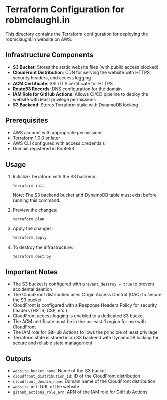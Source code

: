 # Terraform Configuration for robmclaughl.in

This directory contains the Terraform configuration for deploying the robmclaughl.in website on AWS.

## Infrastructure Components

- **S3 Bucket**: Stores the static website files (with public access blocked)
- **CloudFront Distribution**: CDN for serving the website with HTTPS, security headers, and access logging
- **ACM Certificate**: SSL/TLS certificate for HTTPS
- **Route53 Records**: DNS configuration for the domain
- **IAM Role for GitHub Actions**: Allows CI/CD pipeline to deploy the website with least privilege permissions
- **S3 Backend**: Stores Terraform state with DynamoDB locking

## Prerequisites

- AWS account with appropriate permissions
- Terraform 1.0.0 or later
- AWS CLI configured with access credentials
- Domain registered in Route53

## Usage

1. Initialize Terraform with the S3 backend:
   ```
   terraform init
   ```

   Note: The S3 backend bucket and DynamoDB table must exist before running this command.

2. Preview the changes:
   ```
   terraform plan
   ```

3. Apply the changes:
   ```
   terraform apply
   ```

4. To destroy the infrastructure:
   ```
   terraform destroy
   ```

## Important Notes

- The S3 bucket is configured with `prevent_destroy = true` to prevent accidental deletion
- The CloudFront distribution uses Origin Access Control (OAC) to secure the S3 bucket
- CloudFront is configured with a Response Headers Policy for security headers (HSTS, CSP, etc.)
- CloudFront access logging is enabled to a dedicated S3 bucket
- The ACM certificate must be in the us-east-1 region for use with CloudFront
- The IAM role for GitHub Actions follows the principle of least privilege
- Terraform state is stored in an S3 backend with DynamoDB locking for secure and reliable state management

## Outputs

- `website_bucket_name`: Name of the S3 bucket
- `cloudfront_distribution_id`: ID of the CloudFront distribution
- `cloudfront_domain_name`: Domain name of the CloudFront distribution
- `website_url`: URL of the website
- `github_actions_role_arn`: ARN of the IAM role for GitHub Actions
